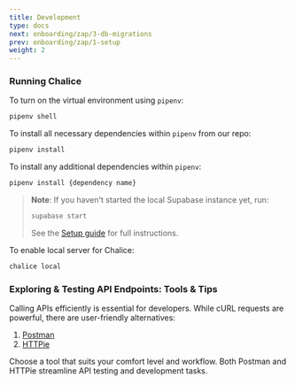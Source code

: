 ```yaml
---
title: Development
type: docs
next: onboarding/zap/3-db-migrations
prev: onboarding/zap/1-setup
weight: 2
---
```


### Running Chalice

To turn on the virtual environment using `pipenv`:

```bash
pipenv shell
```

To install all necessary dependencies within `pipenv` from our repo:

```bash
pipenv install
```

To install any additional dependencies within `pipenv`:

```bash
pipenv install {dependency name}
```

> **Note**: If you haven't started the local Supabase instance yet, run:
>
> ```bash
> supabase start
> ```
>
> See the [Setup guide](/onboarding/zap/setup/#supabase) for full instructions.

To enable local server for Chalice:

```bash
chalice local
```

### Exploring & Testing API Endpoints: Tools & Tips

Calling APIs efficiently is essential for developers. While cURL requests are powerful, there are user-friendly alternatives:

1. [Postman](https://www.postman.com/downloads/?)
2. [HTTPie](https://httpie.io/desktop)

Choose a tool that suits your comfort level and workflow. Both Postman and HTTPie streamline API testing and development tasks.
